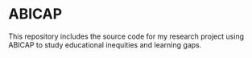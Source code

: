 # ABICAP
This repository includes the source code for my research project using ABICAP to study educational inequities and learning gaps.
